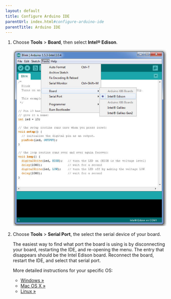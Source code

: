```yaml
---
layout: default
title: Configure Arduino IDE
parentUrl: index.html#configure-arduino-ide
parentTitle: Arduino IDE
---
```


1. Choose **Tools** > **Board**, then select **Intel® Edison**.

    ![Arduino Boards](images/pickboard-blink.png)

2. Choose **Tools** > **Serial Port**, the select the serial device of your board. 

    The easiest way to find what port the board is using is by disconnecting your board, restarting the IDE, and re-opening the menu. The entry that disappears should be the Intel Edison board. Reconnect the board, restart the IDE, and select that serial port.

    More detailed instructions for your specific OS:
    * [Windows »](details-serial_port-windows.html)
    * [Mac OS X »](details-serial_port-mac.html)
    * [Linux »](details-serial_port-linux.html)